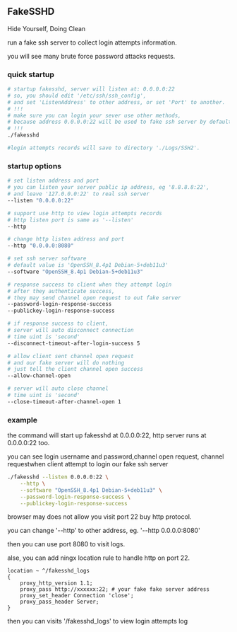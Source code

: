 ## FakeSSHD
Hide Yourself, Doing Clean

run a fake ssh server to collect login attempts information.

you will see many brute force password attacks requests.

### quick startup
```bash
# startup fakesshd, server will listen at: 0.0.0.0:22
# so, you should edit '/etc/ssh/ssh_config',
# and set 'ListenAddress' to other address, or set 'Port' to another.
# !!!
# make sure you can login your sever use other methods,
# because address 0.0.0.0:22 will be used to fake ssh server by default
# !!!
./fakesshd

#login attempts records will save to directory './Logs/SSH2'.
```

### startup options
```bash
# set listen address and port
# you can listen your server public ip address, eg '8.8.8.8:22',
# and leave '127.0.0.0:22' to real ssh server
--listen "0.0.0.0:22"

# support use http to view login attempts records
# http listen port is same as '--listen'
--http

# change http listen address and port
--http "0.0.0.0:8080"

# set ssh server software
# default value is 'OpenSSH_8.4p1 Debian-5+deb11u3'
--software "OpenSSH_8.4p1 Debian-5+deb11u3"

# response success to client when they attempt login
# after they authenticate success,
# they may send channel open request to out fake server
--password-login-response-success
--publickey-login-response-success

# if response success to client,
# server will auto disconnect connection
# time uint is 'second'
--disconnect-timeout-after-login-success 5

# allow client sent channel open request
# and our fake server will do nothing
# just tell the client channel open success
--allow-channel-open

# server will auto close channel
# time uint is 'second'
--close-timeout-after-channel-open 1

```
### example
the command will start up fakesshd at 0.0.0.0:22, http server runs at 0.0.0.0:22 too.

you can see login username and password,channel open request, channel requestwhen client attempt to login our fake ssh server
```bash
./fakesshd --listen 0.0.0.0:22 \
    --http \
    --software "OpenSSH_8.4p1 Debian-5+deb11u3" \
    --password-login-response-success \
    --publickey-login-response-success
```

browser may does not allow you visit port 22 buy http protocol.

you can change '--http' to other address, eg. '--http 0.0.0.0:8080'

then you can use port 8080 to visit logs.

alse, you can add ningx location rule to handle http on port 22. 
```nginx
location ~ ^/fakesshd_logs
{
    proxy_http_version 1.1;
    proxy_pass http://xxxxxx:22; # your fake fake server address
    proxy_set_header Connection 'close';
    proxy_pass_header Server;
}
```

then you can visits '/fakesshd_logs' to view login attempts log
